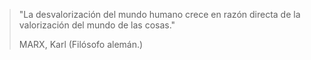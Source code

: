 <html><body><blockquote>"La desvalorización del mundo humano crece en razón directa de la valorización del mundo de las cosas."

MARX, Karl (Filósofo alemán.)</blockquote>



</body></html>